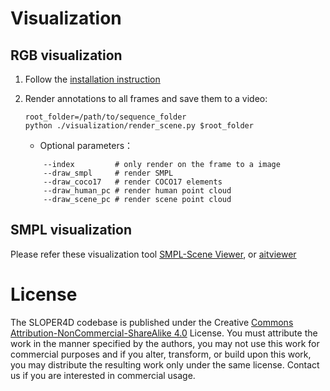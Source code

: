 #  Visualization

## **RGB visualization**

1. Follow the [installation instruction](../src/readme.md)
3. Render annotations to all frames and save them to a video:
    ```shell
    root_folder=/path/to/sequence_folder
    python ./visualization/render_scene.py $root_folder
    ```

    - Optional parameters：

    ```shell
        --index         # only render on the frame to a image
        --draw_smpl 	# render SMPL
        --draw_coco17 	# render COCO17 elements
        --draw_human_pc # render human point cloud
        --draw_scene_pc # render scene point cloud
    ```
## **SMPL visualization**
   Please refer these visualization tool [SMPL-Scene Viewer](https://github.com/climbingdaily/SMPL-Scene-Viewer),
   or [aitviewer](https://github.com/climbingdaily/aitviewer)


# License
The SLOPER4D codebase is published under the Creative [Commons Attribution-NonCommercial-ShareAlike 4.0](https://creativecommons.org/licenses/by-nc-sa/4.0/) License. You must attribute the work in the manner specified by the authors, you may not use this work for commercial purposes and if you alter, transform, or build upon this work, you may distribute the resulting work only under the same license. Contact us if you are interested in commercial usage.

